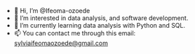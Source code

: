 - 👋 Hi, I’m @Ifeoma-ozoede
- 👀 I’m interested in data analysis, and software development.
- 🌱 I’m currently learning data analysis with Python and SQL. 
- 📫 You can contact me through this email: sylviaifeomaozoede@gmail.com

<!---
Ifeoma-ozoede/Ifeoma-ozoede is a ✨ special ✨ repository because its `README.md` (this file) appears on your GitHub profile.
You can click the Preview link to take a look at your changes.
--->
